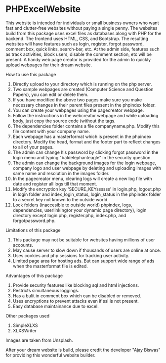 # PHPExcelWebsite
This website is intended for individuals or small business owners who want fast and clutter-free websites without paying a single penny. The websites build from this package uses excel files as databases along with PHP for the backend. The frontend uses HTML, CSS, and Bootstrap. The resulting websites will have features such as login, register, forgot password, comment box, quick links, search-bar, etc. At the admin side, features such as track activities, block users, disable the comment section, etc will be present. A handy web page creator is provided for the admin to quickly upload webpages for their dream website.

How to use this package

1. Directly upload to your directory which is running on the php server. 
2. Two sample webpages are created (Computer Science and Question Papers), you can edit or delete them. 
3. If you have modified the above two pages make sure you make necessary changes in their parent files present in the phpindex folder.
4. You can create your webpages using the pagecreator webpage.
5. Follow the instructions in the webcreator webpage and while uploading body, just copy the source code (without the <body> </body> tags.
6. The dependencies folder contains a file companyname.php. Modify this file content with your company name.
7. Each webpage has a masterformat which is present in the phpindex directory. Modify the head, format and the footer part to reflect      changes to all of your pages. 
8. The admin can change his password by clicking forgot password in the login menu and typing "baldelephanteagle" in the security question.
9. The admin can change the background images for the login webpage, company logo and user webpage by deleting and uploading images with same name and resolution in the images folder.
10. In the pagecreator menu, clearing logs will create a new log file with date and register all logs till that moment.
11. Modify the encryption key 'SECURE_KEYssssss' in login.php, logout.php in login folder and index_login_status, login_status in the phpindex folder to a secret key not known to the outside world.
12. Lock folders (inaccesible to outside world) phpindex, logs, dependencies, userlinking(or your dynamic page directory), login directory except login.php, register.php, index.php, and forgotpassword.php.

Limitations of this package

1. This package may not be suitable for websites having millions of user accounts.
2. May cause server to slow down if thousands of users are online at once.
3. Uses cookies and php sessions for tracking user activity.
4. Limited page area for hosting ads. But can support wide range of ads when the masterformat file is edited.

Advantages of this package

1. Provide security features like blocking sql and html injections.
2. Restricts simultaneous loggings.
3. Has a bulit in comment box which can be disabled or removed.
4. Uses encryptions to prevent attacks even if ssl is not present.
5. Easy database maintainance due to excel.

Other packages used

1. SimpleXLXS
2. XLXSWriter

Images are taken from Unsplash.

After your dream website is build, please credit the developer "Ajay Biswas" for providing this wonderful website builder.
